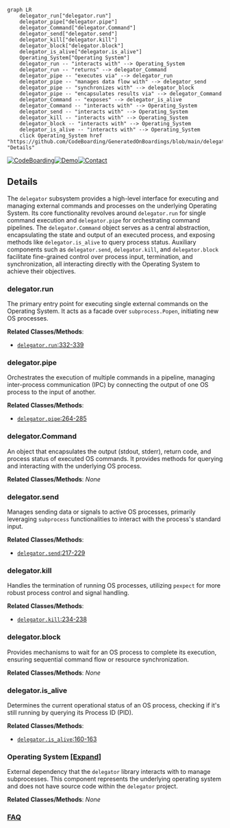 ```mermaid
graph LR
    delegator_run["delegator.run"]
    delegator_pipe["delegator.pipe"]
    delegator_Command["delegator.Command"]
    delegator_send["delegator.send"]
    delegator_kill["delegator.kill"]
    delegator_block["delegator.block"]
    delegator_is_alive["delegator.is_alive"]
    Operating_System["Operating System"]
    delegator_run -- "interacts with" --> Operating_System
    delegator_run -- "returns" --> delegator_Command
    delegator_pipe -- "executes via" --> delegator_run
    delegator_pipe -- "manages data flow with" --> delegator_send
    delegator_pipe -- "synchronizes with" --> delegator_block
    delegator_pipe -- "encapsulates results via" --> delegator_Command
    delegator_Command -- "exposes" --> delegator_is_alive
    delegator_Command -- "interacts with" --> Operating_System
    delegator_send -- "interacts with" --> Operating_System
    delegator_kill -- "interacts with" --> Operating_System
    delegator_block -- "interacts with" --> Operating_System
    delegator_is_alive -- "interacts with" --> Operating_System
    click Operating_System href "https://github.com/CodeBoarding/GeneratedOnBoardings/blob/main/delegator.py/Operating_System.md" "Details"
```

[![CodeBoarding](https://img.shields.io/badge/Generated%20by-CodeBoarding-9cf?style=flat-square)](https://github.com/CodeBoarding/GeneratedOnBoardings)[![Demo](https://img.shields.io/badge/Try%20our-Demo-blue?style=flat-square)](https://www.codeboarding.org/demo)[![Contact](https://img.shields.io/badge/Contact%20us%20-%20contact@codeboarding.org-lightgrey?style=flat-square)](mailto:contact@codeboarding.org)

## Details

The `delegator` subsystem provides a high-level interface for executing and managing external commands and processes on the underlying Operating System. Its core functionality revolves around `delegator.run` for single command execution and `delegator.pipe` for orchestrating command pipelines. The `delegator.Command` object serves as a central abstraction, encapsulating the state and output of an executed process, and exposing methods like `delegator.is_alive` to query process status. Auxiliary components such as `delegator.send`, `delegator.kill`, and `delegator.block` facilitate fine-grained control over process input, termination, and synchronization, all interacting directly with the Operating System to achieve their objectives.

### delegator.run
The primary entry point for executing single external commands on the Operating System. It acts as a facade over `subprocess.Popen`, initiating new OS processes.


**Related Classes/Methods**:

- <a href="https://github.com/amitt001/delegator.py/blob/master/delegator.py#L332-L339" target="_blank" rel="noopener noreferrer">`delegator.run`:332-339</a>


### delegator.pipe
Orchestrates the execution of multiple commands in a pipeline, managing inter-process communication (IPC) by connecting the output of one OS process to the input of another.


**Related Classes/Methods**:

- <a href="https://github.com/amitt001/delegator.py/blob/master/delegator.py#L264-L285" target="_blank" rel="noopener noreferrer">`delegator.pipe`:264-285</a>


### delegator.Command
An object that encapsulates the output (stdout, stderr), return code, and process status of executed OS commands. It provides methods for querying and interacting with the underlying OS process.


**Related Classes/Methods**: _None_

### delegator.send
Manages sending data or signals to active OS processes, primarily leveraging `subprocess` functionalities to interact with the process's standard input.


**Related Classes/Methods**:

- <a href="https://github.com/amitt001/delegator.py/blob/master/delegator.py#L217-L229" target="_blank" rel="noopener noreferrer">`delegator.send`:217-229</a>


### delegator.kill
Handles the termination of running OS processes, utilizing `pexpect` for more robust process control and signal handling.


**Related Classes/Methods**:

- <a href="https://github.com/amitt001/delegator.py/blob/master/delegator.py#L234-L238" target="_blank" rel="noopener noreferrer">`delegator.kill`:234-238</a>


### delegator.block
Provides mechanisms to wait for an OS process to complete its execution, ensuring sequential command flow or resource synchronization.


**Related Classes/Methods**: _None_

### delegator.is_alive
Determines the current operational status of an OS process, checking if it's still running by querying its Process ID (PID).


**Related Classes/Methods**:

- <a href="https://github.com/amitt001/delegator.py/blob/master/delegator.py#L160-L163" target="_blank" rel="noopener noreferrer">`delegator.is_alive`:160-163</a>


### Operating System [[Expand]](./Operating_System.md)
External dependency that the `delegator` library interacts with to manage subprocesses. This component represents the underlying operating system and does not have source code within the `delegator` project.


**Related Classes/Methods**: _None_



### [FAQ](https://github.com/CodeBoarding/GeneratedOnBoardings/tree/main?tab=readme-ov-file#faq)